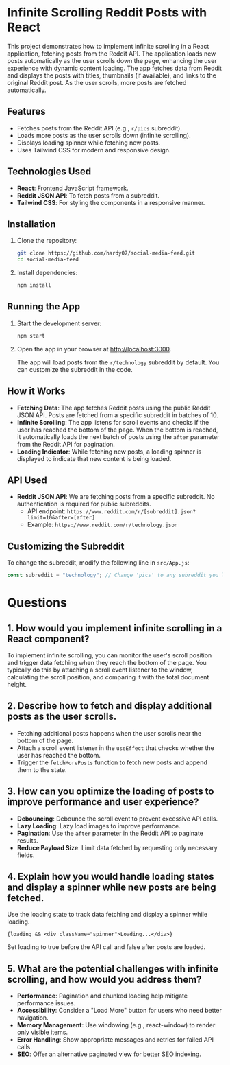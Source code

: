 # Infinite Scrolling Reddit Posts with React

This project demonstrates how to implement infinite scrolling in a React application, fetching posts from the Reddit API. The application loads new posts automatically as the user scrolls down the page, enhancing the user experience with dynamic content loading. The app fetches data from Reddit and displays the posts with titles, thumbnails (if available), and links to the original Reddit post. As the user scrolls, more posts are fetched automatically.

## Features

- Fetches posts from the Reddit API (e.g., `r/pics` subreddit).
- Loads more posts as the user scrolls down (infinite scrolling).
- Displays loading spinner while fetching new posts.
- Uses Tailwind CSS for modern and responsive design.

## Technologies Used

- **React**: Frontend JavaScript framework.
- **Reddit JSON API**: To fetch posts from a subreddit.
- **Tailwind CSS**: For styling the components in a responsive manner.

## Installation

1. Clone the repository:

   ```bash
   git clone https://github.com/hardy07/social-media-feed.git
   cd social-media-feed
   ```

2. Install dependencies:

   ```bash
   npm install
   ```

## Running the App

1. Start the development server:

   ```bash
   npm start
   ```

2. Open the app in your browser at [http://localhost:3000](http://localhost:3000).

   The app will load posts from the `r/technology` subreddit by default. You can customize the subreddit in the code.

## How it Works

- **Fetching Data**: The app fetches Reddit posts using the public Reddit JSON API. Posts are fetched from a specific subreddit in batches of 10.
- **Infinite Scrolling**: The app listens for scroll events and checks if the user has reached the bottom of the page. When the bottom is reached, it automatically loads the next batch of posts using the `after` parameter from the Reddit API for pagination.
- **Loading Indicator**: While fetching new posts, a loading spinner is displayed to indicate that new content is being loaded.

## API Used

- **Reddit JSON API**: We are fetching posts from a specific subreddit. No authentication is required for public subreddits.
  - API endpoint: `https://www.reddit.com/r/[subreddit].json?limit=10&after=[after]`
  - Example: `https://www.reddit.com/r/technology.json`

## Customizing the Subreddit

To change the subreddit, modify the following line in `src/App.js`:

```js
const subreddit = "technology"; // Change 'pics' to any subreddit you like
```

# Questions

## 1. How would you implement infinite scrolling in a React component?

To implement infinite scrolling, you can monitor the user's scroll position and trigger data fetching when they reach the bottom of the page. You typically do this by attaching a scroll event listener to the window, calculating the scroll position, and comparing it with the total document height.

## 2. Describe how to fetch and display additional posts as the user scrolls.

- Fetching additional posts happens when the user scrolls near the bottom of the page.
- Attach a scroll event listener in the `useEffect` that checks whether the user has reached the bottom.
- Trigger the `fetchMorePosts` function to fetch new posts and append them to the state.

## 3. How can you optimize the loading of posts to improve performance and user experience?

- **Debouncing**: Debounce the scroll event to prevent excessive API calls.
- **Lazy Loading**: Lazy load images to improve performance.
- **Pagination**: Use the `after` parameter in the Reddit API to paginate results.
- **Reduce Payload Size**: Limit data fetched by requesting only necessary fields.

## 4. Explain how you would handle loading states and display a spinner while new posts are being fetched.

Use the loading state to track data fetching and display a spinner while loading.

`
{loading && <div className="spinner">Loading...</div>}
`

Set loading to true before the API call and false after posts are loaded.

## 5. What are the potential challenges with infinite scrolling, and how would you address them?

- **Performance**: Pagination and chunked loading help mitigate performance issues.
- **Accessibility**: Consider a "Load More" button for users who need better navigation.
- **Memory Management**: Use windowing (e.g., react-window) to render only visible items.
- **Error Handling**: Show appropriate messages and retries for failed API calls.
- **SEO**: Offer an alternative paginated view for better SEO indexing.
